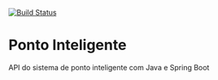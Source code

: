 [![Build Status](https://travis-ci.org/pedroperdona/ponto-inteligente-api.svg?branch=master)](https://travis-ci.org/pedroperdona/ponto-inteligente-api)

# Ponto Inteligente
API do sistema de ponto inteligente com Java e Spring Boot
